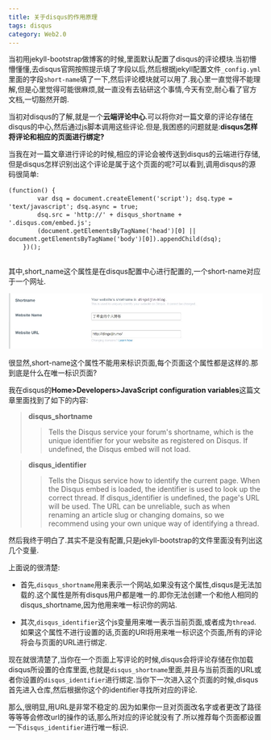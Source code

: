 ```yaml
---
title: 关于disqus的作用原理
tags: disqus
category: Web2.0
---
```


当初用jekyll-bootstrap做博客的时候,里面默认配置了disqus的评论模块.当初懵懵懂懂,去disqus官网按照提示填了字段以后,然后根据jekyll配置文件`_config.yml`里面的字段`short-name`填了一下,然后评论模块就可以用了.我心里一直觉得不能理解,但是心里觉得可能很麻烦,就一直没有去钻研这个事情,今天有空,耐心看了官方文档,一切豁然开朗.


当初对disqus的了解,就是一个**云端评论中心**.可以将你对一篇文章的评论存储在disqus的中心,然后通过js脚本调用这些评论.但是,我困惑的问题就是:**disqus怎样将评论和相应的页面进行绑定?**

当我在对一篇文章进行评论的时候,相应的评论会被传送到disqus的云端进行存储,但是disqus怎样识别出这个评论是属于这个页面的呢?可以看到,调用disqus的源码很简单:

```
(function() {
        var dsq = document.createElement('script'); dsq.type = 'text/javascript'; dsq.async = true;
        dsq.src = 'http://' + disqus_shortname + '.disqus.com/embed.js';
        (document.getElementsByTagName('head')[0] || document.getElementsByTagName('body')[0]).appendChild(dsq);
    })();
    
```

其中,short_name这个属性是在disqus配置中心进行配置的,一个short-name对应于一个网址.

![](/assets/post_image/2013-11-21/disqus.jpg)

很显然,short-name这个属性不能用来标识页面,每个页面这个属性都是这样的.那到底是什么在唯一标识页面?

我在disqus的**Home>Developers>JavaScript configuration variables**这篇文章里面找到了如下的内容:

>**disqus_shortname**
>>Tells the Disqus service your forum's shortname, which is the unique identifier for your website as registered on Disqus. If undefined, the Disqus embed will not load.

>**disqus_identifier**
>>Tells the Disqus service how to identify the current page. When the Disqus embed is loaded, the identifier is used to look up the correct thread. If disqus_identifier is undefined, the page's URL will be used. The URL can be unreliable, such as when renaming an article slug or changing domains, so we recommend using your own unique way of identifying a thread.


然后我终于明白了.其实不是没有配置,只是jekyll-bootstrap的文件里面没有列出这几个变量.

上面说的很清楚:

- 首先,`disqus_shortname`用来表示一个网站,如果没有这个属性,disqus是无法加载的.这个属性是所有disqus用户都是唯一的.即你无法创建一个和他人相同的disqus_shortname,因为他用来唯一标识你的网站.

- 其次,`disqus_identifier`这个js变量用来唯一表示当前页面,或者成为`thread`.如果这个属性不进行设置的话,页面的URl将用来唯一标识这个页面,所有的评论将会与页面的URL进行绑定.


现在就很清楚了,当你在一个页面上写评论的时候,disqus会将评论存储在你加载disqus所设置的仓库里面,也就是`disqus_shortname`里面,并且与当前页面的URL或者你设置的`disqus_identifier`进行绑定.当你下一次进入这个页面的时候,disqus首先进入仓库,然后根据你这个的identifier寻找所对应的评论.

那么,很明显,用URL是非常不稳定的.因为如果你一旦对页面改名字或者更改了路径等等等会修改url的操作的话,那么所对应的评论就没有了.所以推荐每个页面都设置一下`disqus_identifier`进行唯一标识.







